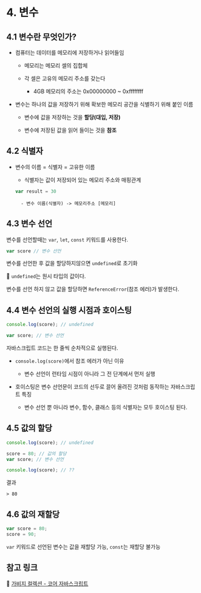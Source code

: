 # 4. 변수

## 4.1 변수란 무엇인가?

- 컴퓨터는 데이터를 메모리에 저장하거나 읽어들임

    - 메모리는 메모리 셀의 집합체

    - 각 셀은 고유의 메모리 주소를 갖는다

        - 4GB 메모리의 주소는 0x00000000 ~ 0xffffffff

- 변수는 하나의 값을 저장하기 위해 확보한 메모리 공간을 식별하기 위해 붙인 이름

    - 변수에 값을 저장하는 것을 **할당(대입, 저장)**

    - 변수에 저장된 값을 읽어 들이는 것을 **참조**

## 4.2 식별자

- 변수의 이름 = 식별자 = 고유한 이름

    - 식별자는 값이 저장되어 있는 메모리 주소와 매핑관계
    ```javascript
    var result = 30
    ```
        - 변수 이름(식별자) -> 메모리주소 [메모리]

## 4.3 변수 선언

변수를 선언할때는 `var`, `let`, `const` 키워드를 사용한다.
```javascript
var score // 변수 선언
```

변수를 선언한 후 값을 할당하지않으면 `undefined`로 초기화

:pushpin: `undefined`는 원시 타입의 값이다.

변수를 선언 하지 않고 값을 할당하면 `ReferenceError`(참조 에러)가 발생한다.

## 4.4 변수 선언의 실행 시점과 호이스팅
```javascript
console.log(score); // undefined

var score; // 변수 선언
```
자바스크립트 코드는 한 줄씩 순차적으로 실행된다.

- `console.log(score)`에서 참조 에러가 아닌 이유
    - 변수 선언이 런타임 시점이 아니라 그 전 단계에서 먼저 실행

- 호이스팅은 변수 선언문이 코드의 선두로 끌어 올려진 것처럼 동작하는 자바스크립트 특징
    - 변수 선언 뿐 아니라 변수, 함수, 클래스 등의 식별자는 모두 호이스팅 된다.

## 4.5 값의 할당

```javascript
console.log(score); // undefined

score = 80; // 값의 할당
var score; // 변수 선언

console.log(score); // ??
```
결과
```
> 80
```

## 4.6 값의 재할당

```javascript
var score = 80;
score = 90;
```
`var` 키워드로 선언된 변수는 값을 재할당 가능, `const`는 재할당 불가능

## 참고 링크
:pushpin: [가비지 컬렉션 - 코어 자바스크립트](https://ko.javascript.info/garbage-collection)
